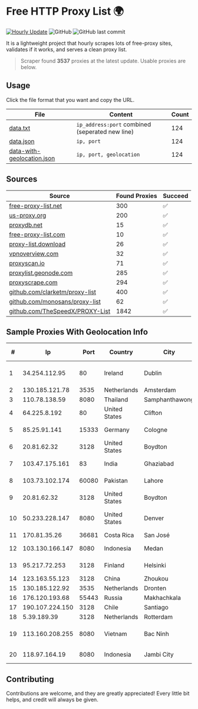 
# Free HTTP Proxy List 🌍

[![Hourly Update](https://github.com/mertguvencli/http-proxy-list/actions/workflows/main.yml/badge.svg?branch=main)](https://github.com/mertguvencli/http-proxy-list/actions/workflows/main.yml)
![GitHub](https://img.shields.io/github/license/mertguvencli/http-proxy-list)
![GitHub last commit](https://img.shields.io/github/last-commit/mertguvencli/http-proxy-list)

It is a lightweight project that hourly scrapes lots of free-proxy sites, validates if it works, and serves a clean proxy list.


> Scraper found **3537** proxies at the latest update. Usable proxies are below.

## Usage

Click the file format that you want and copy the URL.


|File|Content|Count|
|----|-------|-----|
|[data.txt](https://raw.githubusercontent.com/mertguvencli/http-proxy-list/main/proxy-list/data.txt)|`ip_address:port` combined (seperated new line)|124|
|[data.json](https://raw.githubusercontent.com/mertguvencli/http-proxy-list/main/proxy-list/data.json)|`ip, port`|124|
|[data-with-geolocation.json](https://raw.githubusercontent.com/mertguvencli/http-proxy-list/main/proxy-list/data-with-geolocation.json)|`ip, port, geolocation`|124|

## Sources

|Source|Found Proxies|Succeed|
|------|-------------|-------|
|[free-proxy-list.net](https://free-proxy-list.net)|300|✅|
|[us-proxy.org](https://www.us-proxy.org)|200|✅|
|[proxydb.net](http://proxydb.net)|15|✅|
|[free-proxy-list.com](https://free-proxy-list.com/?page=&port=&type%5B%5D=http&type%5B%5D=https&up_time=0&search=Search)|10|✅|
|[proxy-list.download](https://www.proxy-list.download/HTTP)|26|✅|
|[vpnoverview.com](https://vpnoverview.com/privacy/anonymous-browsing/free-proxy-servers)|32|✅|
|[proxyscan.io](https://www.proxyscan.io)|71|✅|
|[proxylist.geonode.com](https://proxylist.geonode.com/api/proxy-list?limit=300&page=1&sort_by=lastChecked&sort_type=desc&protocols=http,https)|285|✅|
|[proxyscrape.com](https://api.proxyscrape.com/v2/?request=displayproxies&protocol=http&timeout=10000&country=all&ssl=all&anonymity=all)|294|✅|
|[github.com/clarketm/proxy-list](https://raw.githubusercontent.com/clarketm/proxy-list/master/proxy-list-raw.txt)|400|✅|
|[github.com/monosans/proxy-list](https://raw.githubusercontent.com/monosans/proxy-list/main/proxies/http.txt)|62|✅|
|[github.com/TheSpeedX/PROXY-List](https://raw.githubusercontent.com/TheSpeedX/PROXY-List/master/http.txt)|1842|✅|


## Sample Proxies With Geolocation Info

|#|Ip|Port|Country|City|Internet Service Provider|
|-|--|----|-------|----|-------------------------|
|1|34.254.112.95|80|Ireland|Dublin|Amazon Technologies Inc.|
|2|130.185.121.78|3535|Netherlands|Amsterdam|Softqloud GmbH|
|3|110.78.138.59|8080|Thailand|Samphanthawong|CAT-BB|
|4|64.225.8.192|80|United States|Clifton|DigitalOcean, LLC|
|5|85.25.91.141|15333|Germany|Cologne|PlusServer GmbH|
|6|20.81.62.32|3128|United States|Boydton|Microsoft Corporation|
|7|103.47.175.161|83|India|Ghaziabad|Precious netcom pvt ltd|
|8|103.73.102.174|60080|Pakistan|Lahore|KK Networks (Pvt) Ltd|
|9|20.81.62.32|3128|United States|Boydton|Microsoft Corporation|
|10|50.233.228.147|8080|United States|Denver|Comcast Cable Communications, LLC|
|11|170.81.35.26|36681|Costa Rica|San José|Navegalo S.A.|
|12|103.130.166.147|8080|Indonesia|Medan|PT. Eka Mas Republik|
|13|95.217.72.253|3128|Finland|Helsinki|Hetzner Online GmbH|
|14|123.163.55.123|3128|China|Zhoukou|Chinanet|
|15|130.185.122.92|3535|Netherlands|Dronten|Softqloud GmbH|
|16|176.120.193.68|55443|Russia|Makhachkala|SUBNET05|
|17|190.107.224.150|3128|Chile|Santiago|WOM S.A.|
|18|5.39.189.39|3128|Netherlands|Rotterdam|ColoCenter b.v.|
|19|113.160.208.255|8080|Vietnam|Bac Ninh|VietNam Post and Telecom Corporation|
|20|118.97.164.19|8080|Indonesia|Jambi City|PT. TELKOM INDONESIA|



## Contributing

Contributions are welcome, and they are greatly appreciated! Every
little bit helps, and credit will always be given.

